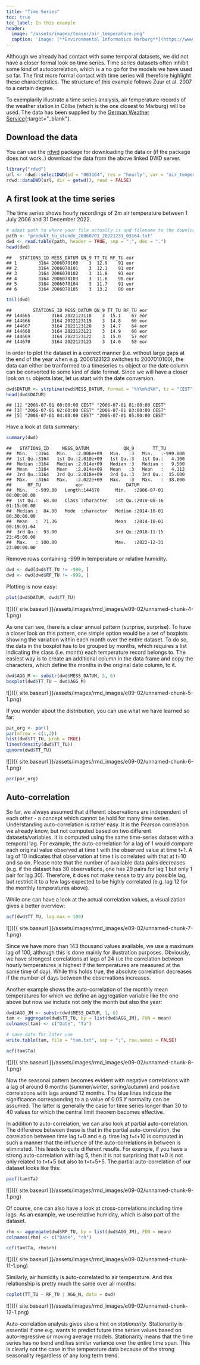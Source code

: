 ```yaml
---
title: "Time Series"
toc: true
toc_label: In this example
header:
  image: "/assets/images/teaser/air_temperature.png"
  caption: 'Image: [**Environmental Informatics Marburg**](https://www.uni-marburg.de/en/fb19/disciplines/physisch/environmentalinformatics)'
---
```



Although we already had contact with some temporal datasets, we did not have a closer formal look on time series.
Time series datasets often inhibit some kind of autocorrelation, which is a no go for the models we have used so far.
The first more formal contact with time series will therefore highlight these characteristics. The structure of this example follows Zuur et al. 2007 to a certain degree.

To exemplarily illustrate a time series analysis, air temperature records of the weather station in Cölbe (which is the one closest to Marburg) will be used.
The data has been supplied by the [German Weather Service](https://opendata.dwd.de/climate_environment/CDC/observations_germany){:target="_blank"}.

## Download the data
You can use the [rdwd](https://cran.r-project.org/web/packages/rdwd/index.html) package for downloading the data or (if the package does not work..) download the data from the above linked DWD server. 

```r
library("rdwd")
url <- rdwd::selectDWD(id = "003164", res = "hourly", var = "air_temperature", per = "historical")
rdwd::dataDWD(url, dir = getwd(), read = FALSE)
```

## A first look at the time series
The time series shows hourly recordings of 2m air temperature between 1 July 2006 and 31 December 2022.

```r
# adapt path to where your file actually is and filename to the downloaded time span
path <- "produkt_tu_stunde_20060701_20221231_03164.txt"
dwd <- read.table(path, header = TRUE, sep = ";", dec = ".")
head(dwd)
```

```
##   STATIONS_ID MESS_DATUM QN_9 TT_TU RF_TU eor
## 1        3164 2006070100    3  12.9    91 eor
## 2        3164 2006070101    3  12.1    91 eor
## 3        3164 2006070102    3  11.8    93 eor
## 4        3164 2006070103    3  11.6    90 eor
## 5        3164 2006070104    3  11.7    91 eor
## 6        3164 2006070105    3  13.2    86 eor
```

```r
tail(dwd)
```

```
##        STATIONS_ID MESS_DATUM QN_9 TT_TU RF_TU eor
## 144665        3164 2022123118    3  15.1    67 eor
## 144666        3164 2022123119    3  14.8    66 eor
## 144667        3164 2022123120    3  14.7    64 eor
## 144668        3164 2022123121    3  14.9    60 eor
## 144669        3164 2022123122    3  15.0    57 eor
## 144670        3164 2022123123    3  14.6    58 eor
```

In order to plot the dataset in a correct manner (i.e. without large gaps at the end of the year when e.g. 2006123123 switches to 2007010100),
the data can either be tranformed to a timeseries ``ts`` object or the date column can be converted to some kind of date format.
Since we will have a closer look on ``ts`` objects later, let us start with the date conversion.

```r
dwd$DATUM <- strptime(dwd$MESS_DATUM, format = "%Y%m%d%H", tz = "CEST")
head(dwd$DATUM)
```

```
## [1] "2006-07-01 00:00:00 CEST" "2006-07-01 01:00:00 CEST"
## [3] "2006-07-01 02:00:00 CEST" "2006-07-01 03:00:00 CEST"
## [5] "2006-07-01 04:00:00 CEST" "2006-07-01 05:00:00 CEST"
```

Have a look at data summary:

```r
summary(dwd)
```

```
##   STATIONS_ID     MESS_DATUM             QN_9       TT_TU         
##  Min.   :3164   Min.   :2.006e+09   Min.   :3   Min.   :-999.000  
##  1st Qu.:3164   1st Qu.:2.010e+09   1st Qu.:3   1st Qu.:   4.100  
##  Median :3164   Median :2.014e+09   Median :3   Median :   9.500  
##  Mean   :3164   Mean   :2.014e+09   Mean   :3   Mean   :   4.112  
##  3rd Qu.:3164   3rd Qu.:2.018e+09   3rd Qu.:3   3rd Qu.:  15.600  
##  Max.   :3164   Max.   :2.022e+09   Max.   :3   Max.   :  38.000  
##      RF_TU             eor                DATUM                       
##  Min.   :-999.00   Length:144670      Min.   :2006-07-01 00:00:00.00  
##  1st Qu.:  68.00   Class :character   1st Qu.:2010-08-16 01:15:00.00  
##  Median :  84.00   Mode  :character   Median :2014-10-01 00:30:00.00  
##  Mean   :  71.36                      Mean   :2014-10-01 00:19:01.64  
##  3rd Qu.:  93.00                      3rd Qu.:2018-11-15 23:45:00.00  
##  Max.   : 100.00                      Max.   :2022-12-31 23:00:00.00
```

Remove rows containing -999 in temperature or relative humidity.

```r
dwd <- dwd[dwd$TT_TU != -999, ]
dwd <- dwd[dwd$RF_TU != -999, ]
```

Plotting is now easy:

```r
plot(dwd$DATUM, dwd$TT_TU)
```

![]({{ site.baseurl }}/assets/images/rmd_images/e09-02/unnamed-chunk-4-1.png)<!-- -->

As one can see, there is a clear annual pattern (surprise, surprise).
To have a closer look on this pattern, one simple option would be a set of boxplots showing the variation within each month over the entire dataset.
To do so, the data in the boxplot has to be grouped by months, which requires a list indicating the class (i.e. month) each temperature record belongs to.
The easiest way is to create an additional column in the data frame and copy the characters, which define the months in the original date column, to it.

```r
dwd$AGG_M <- substr(dwd$MESS_DATUM, 5, 6)
boxplot(dwd$TT_TU ~ dwd$AGG_M)
```

![]({{ site.baseurl }}/assets/images/rmd_images/e09-02/unnamed-chunk-5-1.png)<!-- -->

If you wonder about the distribution, you can use what we have learned so far:

```r
par_org <- par()
par(mfrow = c(1,2))
hist(dwd$TT_TU, prob = TRUE)
lines(density(dwd$TT_TU))
qqnorm(dwd$TT_TU)
```

![]({{ site.baseurl }}/assets/images/rmd_images/e09-02/unnamed-chunk-6-1.png)<!-- -->

```r
par(par_org)
```

## Auto-correlation
So far, we always assumed that different observations are independent of each other - a concept which cannot be hold for many time series.
Understanding auto-correlation is rather easy.
It is the Pearson correlation we already know, but not computed based on two different datasets/variables. It is computed using the same time-series dataset with a temporal lag.
For example, the auto-correlation for a lag of 1 would compare each original value observed at time t with the observed value at time t+1.
A lag of 10 indicates that observation at time t is correlated with that at t+10 and so on.
Please note that the number of available data pairs decreases (e.g. if the dataset has 30 observations, one has 29 pairs for lag 1 but only 1 pair for lag 30).
Therefore, it does not make sense to try any possible lag, but restrict it to a few lags expected to be highly correlated (e.g. lag 12 for the monthly temperatures above).

While one can have a look at the actual correlation values, a visualization gives a better overview:

```r
acf(dwd$TT_TU, lag.max = 100)
```

![]({{ site.baseurl }}/assets/images/rmd_images/e09-02/unnamed-chunk-7-1.png)<!-- -->

Since we have more than 143 thousand values available, we use a maximum lag of 100, although this is done mainly for illustration purposes.
Obviously, we have strongest correlations at lags of 24 (i.e the correlation between hourly temperatures is highest if the temperatures are measured at the same time of day).
While this holds true, the absolute correlation decreases if the number of days between the observations increases.

Another example shows the auto-correlation of the monthly mean temperatures for which we define an aggregation variable like the one above but now we include not only the month but also the year:

```r
dwd$AGG_JM <- substr(dwd$MESS_DATUM, 1, 6)
tam <- aggregate(dwd$TT_TU, by = list(dwd$AGG_JM), FUN = mean)
colnames(tam) <- c("Date", "Ta")

# save data for later use
write.table(tam, file = "tam.txt", sep = ";", row.names = FALSE)

acf(tam$Ta)
```

![]({{ site.baseurl }}/assets/images/rmd_images/e09-02/unnamed-chunk-8-1.png)<!-- -->

Now the seasonal pattern becomes evident with negative correlations with a lag of around 6 months (summer/winter, spring/autumn) and positive correlations with lags around 12 months.
The blue lines indicate the significance corresponding to a p value of 0.05 if normality can be assumed.
The latter is generally the case for time series longer than 30 to 40 values for which the central limit theorem becomes effective.

In addition to auto-correlation, we can also look at partial auto-correlation.
The difference between these is that in the partial auto-correlation, the correlation between time lag t=0 and e.g. time lag t=t+10 is computed in such a manner that the influence of the auto-correlations in between is eliminated.
This leads to quite different results.
For example, if you have a strong auto-correlation with lag 5, then it is not surprising that t=0 is not only related to t=t+5 but also to t=t+5+5.
The partial auto-correlation of our dataset looks like this:

```r
pacf(tam$Ta)
```

![]({{ site.baseurl }}/assets/images/rmd_images/e09-02/unnamed-chunk-9-1.png)<!-- -->


<!--
One can also use test statistics like a Box-Pierce or Ljung-Box test:

```r
Box.test(tam$Ta, lag = 10, type = "Box-Pierce")
```

```
##
## 	Box-Pierce test
##
## data:  tam$Ta
## X-squared = 378.96, df = 10, p-value < 2.2e-16
```

```r
Box.test(tam$Ta, lag = 10, type = "Ljung-Box")
```

```
##
## 	Box-Ljung test
##
## data:  tam$Ta
## X-squared = 403.41, df = 10, p-value < 2.2e-16
```

Both tests add up the correlation coefficients until the given lag and compare them to a theoretical distribution.
-->


Of course, one can also have a look at cross-correlations including time lags.
As an example, we use relative humidity, which is also part of the dataset.

```r
rhm <- aggregate(dwd$RF_TU, by = list(dwd$AGG_JM), FUN = mean)
colnames(rhm) <- c("Date", "rh")

ccf(tam$Ta, rhm$rh)
```

![]({{ site.baseurl }}/assets/images/rmd_images/e09-02/unnamed-chunk-11-1.png)<!-- -->

Similarly, air humidity is auto-correlated to air temperature.
And this relationship is pretty much the same over all months:

```r
coplot(TT_TU ~ RF_TU | AGG_M, data = dwd)
```

![]({{ site.baseurl }}/assets/images/rmd_images/e09-02/unnamed-chunk-12-1.png)<!-- -->

Auto-correlation analysis gives also a hint on _stationarity_. Stationarity is essential if one e.g. wants to predict future time series values based on auto-regressive or moving average models.
Stationarity means that the time series has no trend and has similar variance over the entire time span.
This is clearly not the case in the temperature data because of the strong seasonality regardless of any long term trend.

